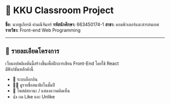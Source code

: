 # 🧪 KKU Classroom Project

**ชื่อ:** นายชูเกียรติ คำมณีจันทร์ 
**รหัสนักศึกษา:** 663450174-1
**สาขา:** คอมพิวเตอร์และสารสนเทศ
**รายวิชา:** Front-end Web Programming

---

## 📘 รายละเอียดโครงการ
เว็บแอปพลิเคชันนี้สร้างขึ้นเพื่อฝึกการเขียน Front-End โดยใช้ React  
มีฟังก์ชันหลักดังนี้
- 🔐 ระบบล็อกอิน
- 🧑‍🎓 ดูรายชื่อสมาชิกในชั้นปี
- 💬 โพสต์สถานะ / แสดงความคิดเห็น
- 👍 กด Like และ Unlike